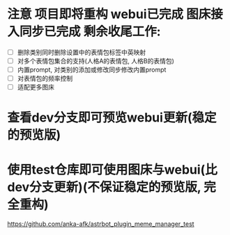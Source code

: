 # 注意 项目即将重构 webui已完成 图床接入同步已完成 剩余收尾工作:

- [ ] 删除类别同时删除设置中的表情包标签中英映射
- [ ] 对多个表情包集合的支持(人格A的表情包, 人格B的表情包)
- [ ] 内置prompt, 对类别的添加或修改同步修改内置prompt
- [ ] 对表情包的频率控制
- [ ] 适配更多图床

# 查看dev分支即可预览webui更新(稳定的预览版)


# 使用test仓库即可使用图床与webui(比dev分支更新)(不保证稳定的预览版, 完全重构)

https://github.com/anka-afk/astrbot_plugin_meme_manager_test
